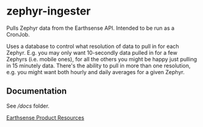 # zephyr-ingester

Pulls Zephyr data from the Earthsense API. Intended to be run as a CronJob.

Uses a database to control what resolution of data to pull in for each Zephyr. E.g. you may only want 10-secondly data pulled in for a few Zephyrs (i.e. mobile ones), for all the others you might be happy just pulling in 15 minutely data. There's the ability to pull in more than one resolution, e.g. you might want both hourly and daily averages for a given Zephyr.


## Documentation

See */docs* folder.

[Earthsense Product Resources](https://www.earthsense.co.uk/product-resources) 
